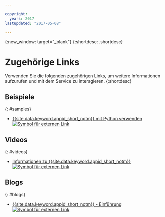```yaml
---

copyright:
  years: 2017
lastupdated: "2017-05-08"

---
```


{:new_window: target="_blank"}
{:shortdesc: .shortdesc}


# Zugehörige Links

Verwenden Sie die folgenden zugehörigen Links, um weitere Informationen aufzurufen und mit dem Service zu interagieren.
{:shortdesc}

## Beispiele
{: #samples}

* <a href="https://github.com/mnsn/appid-python-flask-example" target="_blank">{{site.data.keyword.appid_short_notm}} mit Python verwenden<img src="../../icons/launch-glyph.svg" alt="Symbol für externen Link"></a>

## Videos
{: #videos}

* <a href="https://www.youtube.com/watch?v=cTn7l_J3tPg" target="_blank">Informationen zu {{site.data.keyword.appid_short_notm}} <img src="../../icons/launch-glyph.svg" alt="Symbol für externen Link"></a>


## Blogs
{: #blogs}

* <a href="https://www.ibm.com/blogs/bluemix/2017/03/introducing-ibm-bluemix-app-id-authentication-profiles-service-app-developers/" target="_blank">{{site.data.keyword.appid_short_notm}} - Einführung <img src="../../icons/launch-glyph.svg" alt="Symbol für externen Link"></a>
